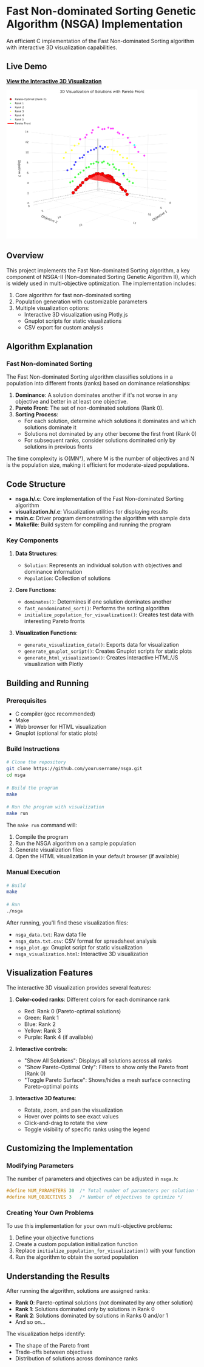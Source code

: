 # Fast Non-dominated Sorting Genetic Algorithm (NSGA) Implementation

An efficient C implementation of the Fast Non-dominated Sorting algorithm with interactive 3D visualization capabilities.

## Live Demo
**[View the Interactive 3D Visualization](https://nsga.busbuddy-aus.in/nsga_visualization)**

![NSGA Visualization Sample](./image/nsga_visualization.png)

## Overview

This project implements the Fast Non-dominated Sorting algorithm, a key component of NSGA-II (Non-dominated Sorting Genetic Algorithm II), which is widely used in multi-objective optimization. The implementation includes:

1. Core algorithm for fast non-dominated sorting
2. Population generation with customizable parameters
3. Multiple visualization options:
   - Interactive 3D visualization using Plotly.js
   - Gnuplot scripts for static visualizations
   - CSV export for custom analysis

## Algorithm Explanation

### Fast Non-dominated Sorting

The Fast Non-dominated Sorting algorithm classifies solutions in a population into different fronts (ranks) based on dominance relationships:

1. **Dominance**: A solution dominates another if it's not worse in any objective and better in at least one objective.
2. **Pareto Front**: The set of non-dominated solutions (Rank 0).
3. **Sorting Process**:
   - For each solution, determine which solutions it dominates and which solutions dominate it
   - Solutions not dominated by any other become the first front (Rank 0)
   - For subsequent ranks, consider solutions dominated only by solutions in previous fronts

The time complexity is O(MN²), where M is the number of objectives and N is the population size, making it efficient for moderate-sized populations.

## Code Structure

- **nsga.h/.c**: Core implementation of the Fast Non-dominated Sorting algorithm
- **visualization.h/.c**: Visualization utilities for displaying results
- **main.c**: Driver program demonstrating the algorithm with sample data
- **Makefile**: Build system for compiling and running the program

### Key Components

1. **Data Structures**:
   - `Solution`: Represents an individual solution with objectives and dominance information
   - `Population`: Collection of solutions

2. **Core Functions**:
   - `dominates()`: Determines if one solution dominates another
   - `fast_nondominated_sort()`: Performs the sorting algorithm
   - `initialize_population_for_visualization()`: Creates test data with interesting Pareto fronts

3. **Visualization Functions**:
   - `generate_visualization_data()`: Exports data for visualization
   - `generate_gnuplot_script()`: Creates Gnuplot scripts for static plots
   - `generate_html_visualization()`: Creates interactive HTML/JS visualization with Plotly

## Building and Running

### Prerequisites

- C compiler (gcc recommended)
- Make
- Web browser for HTML visualization
- Gnuplot (optional for static plots)

### Build Instructions

```bash
# Clone the repository
git clone https://github.com/yourusername/nsga.git
cd nsga

# Build the program
make

# Run the program with visualization
make run
```

The `make run` command will:
1. Compile the program
2. Run the NSGA algorithm on a sample population
3. Generate visualization files
4. Open the HTML visualization in your default browser (if available)

### Manual Execution

```bash
# Build
make

# Run
./nsga
```

After running, you'll find these visualization files:
- `nsga_data.txt`: Raw data file
- `nsga_data.txt.csv`: CSV format for spreadsheet analysis
- `nsga_plot.gp`: Gnuplot script for static visualization
- `nsga_visualization.html`: Interactive 3D visualization

## Visualization Features

The interactive 3D visualization provides several features:

1. **Color-coded ranks**: Different colors for each dominance rank
   - Red: Rank 0 (Pareto-optimal solutions)
   - Green: Rank 1
   - Blue: Rank 2
   - Yellow: Rank 3
   - Purple: Rank 4 (if available)

2. **Interactive controls**:
   - "Show All Solutions": Displays all solutions across all ranks
   - "Show Pareto-Optimal Only": Filters to show only the Pareto front (Rank 0)
   - "Toggle Pareto Surface": Shows/hides a mesh surface connecting Pareto-optimal points

3. **Interactive 3D features**:
   - Rotate, zoom, and pan the visualization
   - Hover over points to see exact values
   - Click-and-drag to rotate the view
   - Toggle visibility of specific ranks using the legend

## Customizing the Implementation

### Modifying Parameters

The number of parameters and objectives can be adjusted in `nsga.h`:

```c
#define NUM_PARAMETERS 30  /* Total number of parameters per solution */
#define NUM_OBJECTIVES 3   /* Number of objectives to optimize */
```

### Creating Your Own Problems

To use this implementation for your own multi-objective problems:

1. Define your objective functions
2. Create a custom population initialization function
3. Replace `initialize_population_for_visualization()` with your function
4. Run the algorithm to obtain the sorted population

## Understanding the Results

After running the algorithm, solutions are assigned ranks:

- **Rank 0**: Pareto-optimal solutions (not dominated by any other solution)
- **Rank 1**: Solutions dominated only by solutions in Rank 0
- **Rank 2**: Solutions dominated by solutions in Ranks 0 and/or 1
- And so on...

The visualization helps identify:
- The shape of the Pareto front
- Trade-offs between objectives
- Distribution of solutions across dominance ranks
